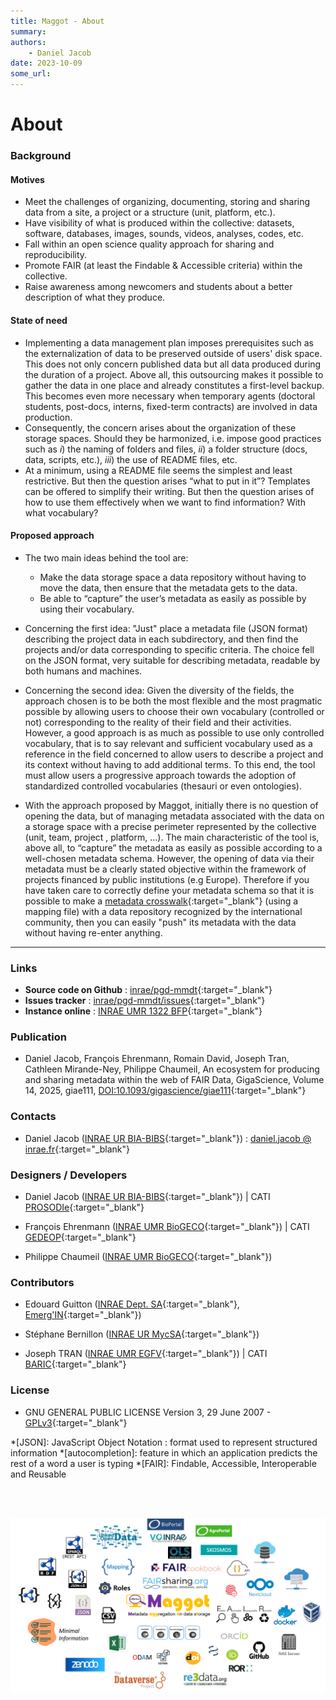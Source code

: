 ```yaml
---
title: Maggot - About
summary: 
authors:
    - Daniel Jacob
date: 2023-10-09
some_url:
---
```


# About

<style>.md-typeset h1 {display: none;} .md-nav__item {font-size: medium}</style>

### Background

#### Motives

* Meet the challenges of organizing, documenting, storing and sharing data from a site, a project or a structure (unit, platform, etc.).
* Have visibility of what is produced within the collective: datasets, software, databases, images, sounds, videos, analyses, codes, etc.
* Fall within an open science quality approach for sharing and reproducibility.
* Promote FAIR (at least the Findable & Accessible criteria) within the collective.
* Raise awareness among newcomers and students about a better description of what they produce.

#### State of need

* Implementing a data management plan imposes prerequisites such as the externalization of data to be preserved outside of users' disk space. This does not only concern published data but all data produced during the duration of a project. Above all, this outsourcing makes it possible to gather the data in one place and already constitutes a first-level backup. This becomes even more necessary when temporary agents (doctoral students, post-docs, interns, fixed-term contracts) are involved in data production.
* Consequently, the concern arises about the organization of these storage spaces. Should they be harmonized, i.e. impose good practices such as _i_) the naming of folders and files, _ii_) a folder structure (docs, data, scripts, etc.), _iii_) the use of README files, etc.
* At a minimum, using a README file seems the simplest and least restrictive. But then the question arises “what to put in it”? Templates can be offered to simplify their writing. But then the question arises of how to use them effectively when we want to find information? With what vocabulary?

#### Proposed approach

* The two main ideas behind the tool are:
     * Make the data storage space a data repository without having to move the data, then ensure that the metadata gets to the data.
     * Be able to “capture” the user’s metadata as easily as possible by using their vocabulary.
* Concerning the first idea: "Just" place a metadata file (JSON format) describing the project data in each subdirectory, and then find the projects and/or data corresponding to specific criteria. The choice fell on the JSON format, very suitable for describing metadata, readable by both humans and machines.
* Concerning the second idea: Given the diversity of the fields, the approach chosen is to be both the most flexible and the most pragmatic possible by allowing users to choose their own vocabulary (controlled or not) corresponding to the reality of their field and their activities. However, a good approach is as much as possible to use only controlled vocabulary, that is to say relevant and sufficient vocabulary used as a reference in the field concerned to allow users to describe a project and its context without having to add additional terms. To this end, the tool must allow users a progressive approach towards the adoption of standardized controlled vocabularies (thesauri or even ontologies).

* With the approach proposed by Maggot, initially there is no question of opening the data, but of managing metadata associated with the data on a storage space with a precise perimeter represented by the collective (unit, team, project , platform, …). The main characteristic of the tool is, above all, to “capture” the metadata as easily as possible according to a well-chosen metadata schema. However, the opening of data via their metadata must be a clearly stated objective within the framework of projects financed by public institutions (e.g Europe). Therefore if you have taken care to correctly define your metadata schema so that it is possible to make a [metadata crosswalk](../chats/chat4){:target="_blank"} (using a mapping file) with a data repository recognized by the international community, then you can easily "push" its metadata with the data without having re-enter anything.

---

### Links

* **Source code on Github** : [inrae/pgd-mmdt][10]{:target="_blank"}
* **Issues tracker** : [inrae/pgd-mmdt/issues][16]{:target="_blank"}
* **Instance online** : [INRAE UMR 1322 BFP][11]{:target="_blank"}

### Publication

* Daniel Jacob, François Ehrenmann, Romain David, Joseph Tran, Cathleen Mirande-Ney, Philippe Chaumeil, An ecosystem for producing and sharing metadata within the web of FAIR Data, GigaScience, Volume 14, 2025, giae111, [DOI:10.1093/gigascience/giae111](https://academic.oup.com/gigascience/article/doi/10.1093/gigascience/giae111/7945442){:target="_blank"}


### Contacts

* Daniel Jacob ([INRAE UR BIA-BIBS][2]{:target="_blank"}) : [daniel.jacob @ inrae.fr][17]{:target="_blank"}

### Designers / Developers

* Daniel Jacob ([INRAE UR BIA-BIBS][2]{:target="_blank"}) | CATI [PROSODIe][4]{:target="_blank"}

* François Ehrenmann ([INRAE UMR BioGECO][1]{:target="_blank"}) | CATI [GEDEOP][5]{:target="_blank"}

* Philippe Chaumeil ([INRAE UMR BioGECO][1]{:target="_blank"})


### Contributors

* Edouard Guitton ([INRAE Dept. SA][6]{:target="_blank"}, [Emerg'IN][3]{:target="_blank"})

* Stéphane Bernillon ([INRAE UR MycSA][14]{:target="_blank"})

* Joseph TRAN ([INRAE UMR EGFV][12]{:target="_blank"}) | CATI [BARIC][13]{:target="_blank"}



### License

* GNU GENERAL PUBLIC LICENSE Version 3, 29 June 2007 - [GPLv3][20]{:target="_blank"}


*[JSON]: JavaScript Object Notation : format used to represent structured information
*[autocompletion]: feature in which an application predicts the rest of a word a user is typing
*[FAIR]: Findable, Accessible, Interoperable and Reusable

[1]: https://www6.bordeaux-aquitaine.inrae.fr/biogeco_eng/
[2]: https://eng-ur-bia.angers-nantes.hub.inrae.fr/
[3]: https://www.emergin.fr/emergin_eng/
[4]: https://prosodie.cati.inrae.fr/
[5]: https://gedeop.cati.inrae.fr/
[6]: https://www.inrae.fr/en/divisions/sa
[7]: https://nextcloud.inrae.fr/s/HxEWSybeBW8rzke
[8]: https://recherche.data.gouv.fr/en
[9]: https://nextcloud.inrae.fr/s/iLHQYoAZp2i6ij7

[10]: https://github.com/inrae/pgd-mmdt
[11]: https://pmb-bordeaux.fr/maggot/

[12]: https://eng-egfv.bordeaux-aquitaine.hub.inrae.fr/
[13]: https://www.cesgo.org/catibaric/
[14]: https://eng-mycsa.bordeaux-aquitaine.hub.inrae.fr/

<!-- https://www.google.com/search?q=metadata+crosswalk+definition&oq=metadata+crosswalk -->

[16]: https://github.com/inrae/pgd-mmdt/issues
[17]: https://orcid.org/0000-0002-6687-7169

[20]: https://www.gnu.org/licenses/gpl-3.0.html

<br><br>

<center>
<a href="../images/LogoCloud.png" data-lightbox="fig1"><img src="../images/LogoCloud.png" width="800px"></a>
</center>

<br><br>